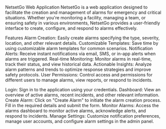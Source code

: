NetsetGo Web Application
NetsetGo is a web application designed to facilitate the creation and management of alarms for emergency and critical situations. Whether you're monitoring a facility, managing a team, or ensuring safety in various environments, NetsetGo provides a user-friendly interface to create, configure, and respond to alarms effectively.

Features
Alarm Creation: Easily create alarms specifying the type, severity, location, and other relevant details.
Customizable Templates: Save time by using customizable alarm templates for common scenarios.
Notification Alerts: Receive instant notifications via email, SMS, or in-app alerts when alarms are triggered.
Real-time Monitoring: Monitor alarms in real-time, track their status, and view historical data.
Actionable Insights: Analyze alarm patterns and trends to optimize response strategies and improve safety protocols.
User Permissions: Control access and permissions for different users to manage alarms, view reports, or respond to incidents.

Login: Sign in to the application using your credentials.
Dashboard: View an overview of active alarms, recent incidents, and other relevant information.
Create Alarm: Click on "Create Alarm" to initiate the alarm creation process. Fill in the required details and submit the form.
Monitor Alarms: Access the alarms dashboard to monitor active alarms, acknowledge alerts, and respond to incidents.
Manage Settings: Customize notification preferences, manage user accounts, and configure alarm settings in the admin panel.
